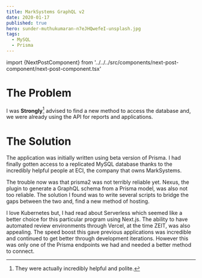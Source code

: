 ```yaml
---
title: MarkSystems GraphQL v2
date: 2020-01-17
published: true
hero: sunder-muthukumaran-n7eJHQwefeI-unsplash.jpg
tags:
  - MySQL
  - Prisma
---
```

import {NextPostComponent} from '../../../src/components/next-post-component/next-post-component.tsx'

# The Problem
I was **Strongly**[^jk] advised to find a new method to access the database and, we were already using the API for reports and applications.


# The Solution

The application was initially written using beta version of Prisma. I had finally gotten access to a replicated MySQL database thanks to the incredibly helpful people at ECI, the company that owns MarkSystems. 

The trouble now was that prisma2 was not terribly reliable yet. Nexus, the plugin to generate a GraphQL schema from a Prisma model, was also not too reliable. The solution I found was to write several scripts to bridge the gaps between the two and, find a new method of hosting. 


I love Kubernetes but, I had read about Serverless which seemed like a better choice for this particular program using Next.js. The ability to have automated review environments through Vercel, at the time ZEIT, was also appealing.
The speed boost this gave previous applications was incredible and continued to get better through development iterations. However this was only one of the Prisma endpoints we had and needed a better method to connect.

[^jk]: They were actually incredibly helpful and polite.

<NextPostComponent slug="federated-graphql-api/" />
